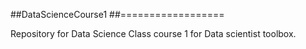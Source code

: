 ##DataScienceCourse1
##==================

Repository for Data Science Class course 1 for Data scientist toolbox.
